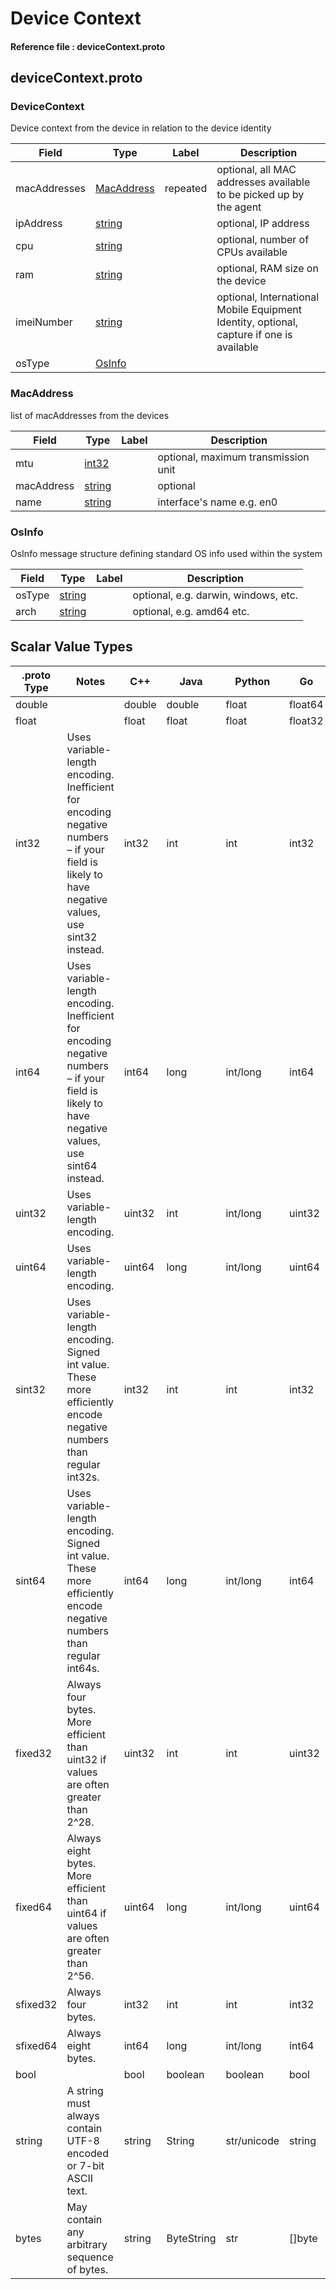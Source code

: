 # Device Context

#### Reference file : deviceContext.proto

## deviceContext.proto


### DeviceContext
Device context from the device in relation to the device identity


| Field | Type | Label | Description |
| ----- | ---- | ----- | ----------- |
| macAddresses | [MacAddress](#deviceContext-MacAddress) | repeated | optional, all MAC addresses available to be picked up by the agent |
| ipAddress | [string](#string) |  | optional, IP address |
| cpu | [string](#string) |  | optional, number of CPUs available |
| ram | [string](#string) |  | optional, RAM size on the device |
| imeiNumber | [string](#string) |  | optional, International Mobile Equipment Identity, optional, capture if one is available |
| osType | [OsInfo](#deviceContext-OsInfo) |  |  |






<a name="deviceContext-MacAddress"></a>

### MacAddress
list of macAddresses from the devices


| Field | Type | Label | Description |
| ----- | ---- | ----- | ----------- |
| mtu | [int32](#int32) |  | optional, maximum transmission unit |
| macAddress | [string](#string) |  | optional |
| name | [string](#string) |  | interface&#39;s name e.g. en0 |






<a name="deviceContext-OsInfo"></a>

### OsInfo
OsInfo message structure defining standard OS info used within the system


| Field | Type | Label | Description |
| ----- | ---- | ----- | ----------- |
| osType | [string](#string) |  | optional, e.g. darwin, windows, etc. |
| arch | [string](#string) |  | optional, e.g. amd64 etc. |





 

 

 

 



## Scalar Value Types

| .proto Type | Notes | C++ | Java | Python | Go | C# | PHP | Ruby |
| ----------- | ----- | --- | ---- | ------ | -- | -- | --- | ---- |
| <a name="double" /> double |  | double | double | float | float64 | double | float | Float |
| <a name="float" /> float |  | float | float | float | float32 | float | float | Float |
| <a name="int32" /> int32 | Uses variable-length encoding. Inefficient for encoding negative numbers – if your field is likely to have negative values, use sint32 instead. | int32 | int | int | int32 | int | integer | Bignum or Fixnum (as required) |
| <a name="int64" /> int64 | Uses variable-length encoding. Inefficient for encoding negative numbers – if your field is likely to have negative values, use sint64 instead. | int64 | long | int/long | int64 | long | integer/string | Bignum |
| <a name="uint32" /> uint32 | Uses variable-length encoding. | uint32 | int | int/long | uint32 | uint | integer | Bignum or Fixnum (as required) |
| <a name="uint64" /> uint64 | Uses variable-length encoding. | uint64 | long | int/long | uint64 | ulong | integer/string | Bignum or Fixnum (as required) |
| <a name="sint32" /> sint32 | Uses variable-length encoding. Signed int value. These more efficiently encode negative numbers than regular int32s. | int32 | int | int | int32 | int | integer | Bignum or Fixnum (as required) |
| <a name="sint64" /> sint64 | Uses variable-length encoding. Signed int value. These more efficiently encode negative numbers than regular int64s. | int64 | long | int/long | int64 | long | integer/string | Bignum |
| <a name="fixed32" /> fixed32 | Always four bytes. More efficient than uint32 if values are often greater than 2^28. | uint32 | int | int | uint32 | uint | integer | Bignum or Fixnum (as required) |
| <a name="fixed64" /> fixed64 | Always eight bytes. More efficient than uint64 if values are often greater than 2^56. | uint64 | long | int/long | uint64 | ulong | integer/string | Bignum |
| <a name="sfixed32" /> sfixed32 | Always four bytes. | int32 | int | int | int32 | int | integer | Bignum or Fixnum (as required) |
| <a name="sfixed64" /> sfixed64 | Always eight bytes. | int64 | long | int/long | int64 | long | integer/string | Bignum |
| <a name="bool" /> bool |  | bool | boolean | boolean | bool | bool | boolean | TrueClass/FalseClass |
| <a name="string" /> string | A string must always contain UTF-8 encoded or 7-bit ASCII text. | string | String | str/unicode | string | string | string | String (UTF-8) |
| <a name="bytes" /> bytes | May contain any arbitrary sequence of bytes. | string | ByteString | str | []byte | ByteString | string | String (ASCII-8BIT) |

